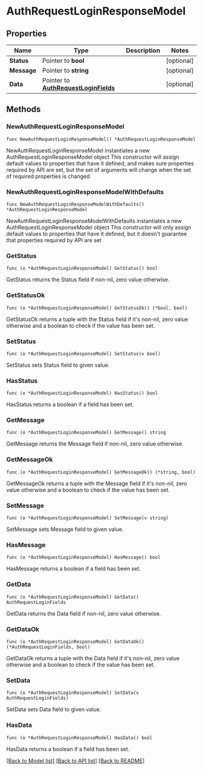 # AuthRequestLoginResponseModel

## Properties

Name | Type | Description | Notes
------------ | ------------- | ------------- | -------------
**Status** | Pointer to **bool** |  | [optional] 
**Message** | Pointer to **string** |  | [optional] 
**Data** | Pointer to [**AuthRequestLoginFields**](AuthRequestLoginFields.md) |  | [optional] 

## Methods

### NewAuthRequestLoginResponseModel

`func NewAuthRequestLoginResponseModel() *AuthRequestLoginResponseModel`

NewAuthRequestLoginResponseModel instantiates a new AuthRequestLoginResponseModel object
This constructor will assign default values to properties that have it defined,
and makes sure properties required by API are set, but the set of arguments
will change when the set of required properties is changed

### NewAuthRequestLoginResponseModelWithDefaults

`func NewAuthRequestLoginResponseModelWithDefaults() *AuthRequestLoginResponseModel`

NewAuthRequestLoginResponseModelWithDefaults instantiates a new AuthRequestLoginResponseModel object
This constructor will only assign default values to properties that have it defined,
but it doesn't guarantee that properties required by API are set

### GetStatus

`func (o *AuthRequestLoginResponseModel) GetStatus() bool`

GetStatus returns the Status field if non-nil, zero value otherwise.

### GetStatusOk

`func (o *AuthRequestLoginResponseModel) GetStatusOk() (*bool, bool)`

GetStatusOk returns a tuple with the Status field if it's non-nil, zero value otherwise
and a boolean to check if the value has been set.

### SetStatus

`func (o *AuthRequestLoginResponseModel) SetStatus(v bool)`

SetStatus sets Status field to given value.

### HasStatus

`func (o *AuthRequestLoginResponseModel) HasStatus() bool`

HasStatus returns a boolean if a field has been set.

### GetMessage

`func (o *AuthRequestLoginResponseModel) GetMessage() string`

GetMessage returns the Message field if non-nil, zero value otherwise.

### GetMessageOk

`func (o *AuthRequestLoginResponseModel) GetMessageOk() (*string, bool)`

GetMessageOk returns a tuple with the Message field if it's non-nil, zero value otherwise
and a boolean to check if the value has been set.

### SetMessage

`func (o *AuthRequestLoginResponseModel) SetMessage(v string)`

SetMessage sets Message field to given value.

### HasMessage

`func (o *AuthRequestLoginResponseModel) HasMessage() bool`

HasMessage returns a boolean if a field has been set.

### GetData

`func (o *AuthRequestLoginResponseModel) GetData() AuthRequestLoginFields`

GetData returns the Data field if non-nil, zero value otherwise.

### GetDataOk

`func (o *AuthRequestLoginResponseModel) GetDataOk() (*AuthRequestLoginFields, bool)`

GetDataOk returns a tuple with the Data field if it's non-nil, zero value otherwise
and a boolean to check if the value has been set.

### SetData

`func (o *AuthRequestLoginResponseModel) SetData(v AuthRequestLoginFields)`

SetData sets Data field to given value.

### HasData

`func (o *AuthRequestLoginResponseModel) HasData() bool`

HasData returns a boolean if a field has been set.


[[Back to Model list]](../README.md#documentation-for-models) [[Back to API list]](../README.md#documentation-for-api-endpoints) [[Back to README]](../README.md)


